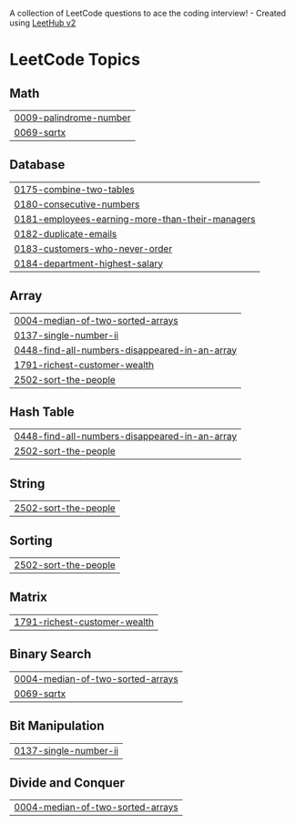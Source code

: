 A collection of LeetCode questions to ace the coding interview! - Created using [LeetHub v2](https://github.com/arunbhardwaj/LeetHub-2.0)
<!---LeetCode Topics Start-->
# LeetCode Topics
## Math
|  |
| ------- |
| [0009-palindrome-number](https://github.com/Anwar-Ottayil/LeetCode/tree/master/0009-palindrome-number) |
| [0069-sqrtx](https://github.com/Anwar-Ottayil/LeetCode/tree/master/0069-sqrtx) |
## Database
|  |
| ------- |
| [0175-combine-two-tables](https://github.com/Anwar-Ottayil/LeetCode/tree/master/0175-combine-two-tables) |
| [0180-consecutive-numbers](https://github.com/Anwar-Ottayil/LeetCode/tree/master/0180-consecutive-numbers) |
| [0181-employees-earning-more-than-their-managers](https://github.com/Anwar-Ottayil/LeetCode/tree/master/0181-employees-earning-more-than-their-managers) |
| [0182-duplicate-emails](https://github.com/Anwar-Ottayil/LeetCode/tree/master/0182-duplicate-emails) |
| [0183-customers-who-never-order](https://github.com/Anwar-Ottayil/LeetCode/tree/master/0183-customers-who-never-order) |
| [0184-department-highest-salary](https://github.com/Anwar-Ottayil/LeetCode/tree/master/0184-department-highest-salary) |
## Array
|  |
| ------- |
| [0004-median-of-two-sorted-arrays](https://github.com/Anwar-Ottayil/LeetCode/tree/master/0004-median-of-two-sorted-arrays) |
| [0137-single-number-ii](https://github.com/Anwar-Ottayil/LeetCode/tree/master/0137-single-number-ii) |
| [0448-find-all-numbers-disappeared-in-an-array](https://github.com/Anwar-Ottayil/LeetCode/tree/master/0448-find-all-numbers-disappeared-in-an-array) |
| [1791-richest-customer-wealth](https://github.com/Anwar-Ottayil/LeetCode/tree/master/1791-richest-customer-wealth) |
| [2502-sort-the-people](https://github.com/Anwar-Ottayil/LeetCode/tree/master/2502-sort-the-people) |
## Hash Table
|  |
| ------- |
| [0448-find-all-numbers-disappeared-in-an-array](https://github.com/Anwar-Ottayil/LeetCode/tree/master/0448-find-all-numbers-disappeared-in-an-array) |
| [2502-sort-the-people](https://github.com/Anwar-Ottayil/LeetCode/tree/master/2502-sort-the-people) |
## String
|  |
| ------- |
| [2502-sort-the-people](https://github.com/Anwar-Ottayil/LeetCode/tree/master/2502-sort-the-people) |
## Sorting
|  |
| ------- |
| [2502-sort-the-people](https://github.com/Anwar-Ottayil/LeetCode/tree/master/2502-sort-the-people) |
## Matrix
|  |
| ------- |
| [1791-richest-customer-wealth](https://github.com/Anwar-Ottayil/LeetCode/tree/master/1791-richest-customer-wealth) |
## Binary Search
|  |
| ------- |
| [0004-median-of-two-sorted-arrays](https://github.com/Anwar-Ottayil/LeetCode/tree/master/0004-median-of-two-sorted-arrays) |
| [0069-sqrtx](https://github.com/Anwar-Ottayil/LeetCode/tree/master/0069-sqrtx) |
## Bit Manipulation
|  |
| ------- |
| [0137-single-number-ii](https://github.com/Anwar-Ottayil/LeetCode/tree/master/0137-single-number-ii) |
## Divide and Conquer
|  |
| ------- |
| [0004-median-of-two-sorted-arrays](https://github.com/Anwar-Ottayil/LeetCode/tree/master/0004-median-of-two-sorted-arrays) |
<!---LeetCode Topics End-->